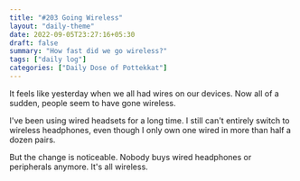```yaml
---
title: "#203 Going Wireless"
layout: "daily-theme"
date: 2022-09-05T23:27:16+05:30
draft: false
summary: "How fast did we go wireless?"
tags: ["daily log"]
categories: ["Daily Dose of Pottekkat"]
---
```


It feels like yesterday when we all had wires on our devices. Now all of a sudden, people seem to have gone wireless.

I've been using wired headsets for a long time. I still can't entirely switch to wireless headphones, even though I only own one wired in more than half a dozen pairs.

But the change is noticeable. Nobody buys wired headphones or peripherals anymore. It's all wireless.
